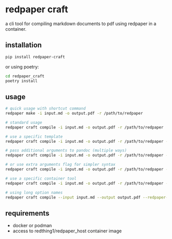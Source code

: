 # redpaper craft

a cli tool for compiling markdown documents to pdf using redpaper in a container.

## installation

```bash
pip install redpaper-craft
```

or using poetry:

```bash
cd redpaper_craft
poetry install
```

## usage

```bash
# quick usage with shortcut command
redpaper make -i input.md -o output.pdf -r /path/to/redpaper

# standard usage
redpaper craft compile -i input.md -o output.pdf -r /path/to/redpaper

# use a specific template
redpaper craft compile -i input.md -o output.pdf -r /path/to/redpaper -t style2/style2-double.tex

# pass additional arguments to pandoc (multiple ways)
redpaper craft compile -i input.md -o output.pdf -r /path/to/redpaper -p "--toc" -p "--toc-depth=2"

# or use extra arguments flag for simpler syntax
redpaper craft compile -i input.md -o output.pdf -r /path/to/redpaper -x "--toc" -x "--toc-depth=2"

# use a specific container tool
redpaper craft compile -i input.md -o output.pdf -r /path/to/redpaper -c docker

# using long option names
redpaper craft compile --input input.md --output output.pdf --redpaper-path /path/to/redpaper --template style2/style2-double.tex --dpi 300 --engine lualatex
```

## requirements

- docker or podman
- access to redthing1/redpaper_host container image
